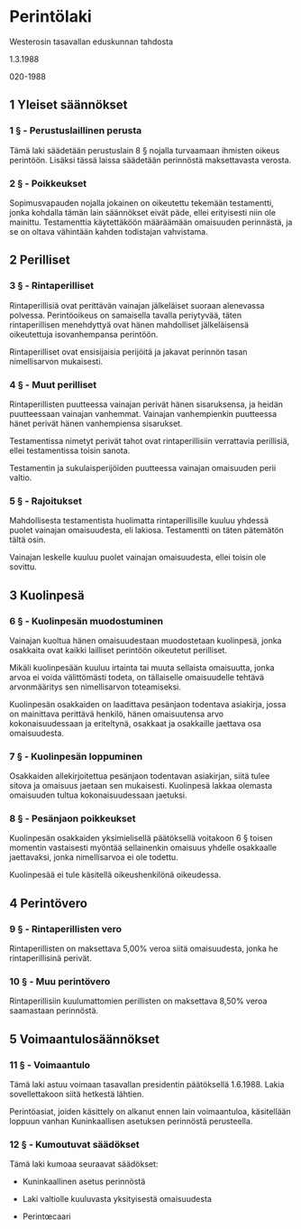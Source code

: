 # Perintölaki

Westerosin tasavallan eduskunnan tahdosta

1.3.1988

020-1988

## 1 Yleiset säännökset

### 1 § - Perustuslaillinen perusta

Tämä laki säädetään perustuslain 8 § nojalla turvaamaan ihmisten 
oikeus perintöön. Lisäksi tässä laissa säädetään perinnöstä 
maksettavasta verosta.

### 2 § - Poikkeukset

Sopimusvapauden nojalla jokainen on oikeutettu tekemään 
testamentti, jonka kohdalla tämän lain säännökset eivät päde, 
ellei erityisesti niin ole mainittu. Testamenttia käytettäköön 
määräämään omaisuuden perinnästä, ja se on oltava vähintään 
kahden todistajan vahvistama.

## 2 Perilliset

### 3 § - Rintaperilliset

Rintaperillisiä ovat perittävän vainajan jälkeläiset suoraan 
alenevassa polvessa. Perintöoikeus on samaisella tavalla 
periytyvää, täten rintaperillisen menehdyttyä ovat hänen 
mahdolliset jälkeläisensä oikeutettuja isovanhempansa perintöön.

Rintaperilliset ovat ensisijaisia perijöitä ja jakavat perinnön 
tasan nimellisarvon mukaisesti.

### 4 § - Muut perilliset

Rintaperillisten puutteessa vainajan perivät hänen sisaruksensa, 
ja heidän puutteessaan vainajan vanhemmat. Vainajan vanhempienkin 
puutteessa hänet perivät hänen vanhempiensa sisarukset.

Testamentissa nimetyt perivät tahot ovat rintaperillisiin 
verrattavia perillisiä, ellei testamentissa toisin sanota.

Testamentin ja sukulaisperijöiden puutteessa vainajan omaisuuden 
perii valtio.

### 5 § - Rajoitukset

Mahdollisesta testamentista huolimatta rintaperillisille kuuluu 
yhdessä puolet vainajan omaisuudesta, eli lakiosa. Testamentti on 
täten pätemätön tältä osin.

Vainajan leskelle kuuluu puolet vainajan omaisuudesta, ellei 
toisin ole sovittu.

## 3 Kuolinpesä

### 6 § - Kuolinpesän muodostuminen

Vainajan kuoltua hänen omaisuudestaan muodostetaan kuolinpesä, 
jonka osakkaita ovat kaikki lailliset perintöön oikeutetut 
perilliset.

Mikäli kuolinpesään kuuluu irtainta tai muuta sellaista 
omaisuutta, jonka arvoa ei voida välittömästi todeta, on 
tällaiselle omaisuudelle tehtävä arvonmääritys sen nimellisarvon 
toteamiseksi.

Kuolinpesän osakkaiden on laadittava pesänjaon todentava 
asiakirja, jossa on mainittava perittävä henkilö, hänen 
omaisuutensa arvo kokonaisuudessaan ja eriteltynä, osakkaat ja 
osakkaille jaettava osa omaisuudesta.

### 7 § - Kuolinpesän loppuminen

Osakkaiden allekirjoitettua pesänjaon todentavan asiakirjan, 
siitä tulee sitova ja omaisuus jaetaan sen mukaisesti. Kuolinpesä 
lakkaa olemasta omaisuuden tultua kokonaisuudessaan jaetuksi.

### 8 § - Pesänjaon poikkeukset

Kuolinpesän osakkaiden yksimielisellä päätöksellä voitakoon 6 § 
toisen momentin vastaisesti myöntää sellainenkin omaisuus yhdelle 
osakkaalle jaettavaksi, jonka nimellisarvoa ei ole todettu.

Kuolinpesää ei tule käsitellä oikeushenkilönä oikeudessa.

## 4 Perintövero

### 9 § - Rintaperillisten vero

Rintaperillisten on maksettava 5,00% veroa siitä omaisuudesta, 
jonka he rintaperillisinä perivät.

### 10 § - Muu perintövero

Rintaperillisiin kuulumattomien perillisten on maksettava 8,50% 
veroa saamastaan perinnöstä.

## 5 Voimaantulosäännökset

### 11 § - Voimaantulo

Tämä laki astuu voimaan tasavallan presidentin päätöksellä 
1.6.1988. Lakia sovellettakoon siitä hetkestä lähtien.

Perintöasiat, joiden käsittely on alkanut ennen lain 
voimaantuloa, käsitellään loppuun vanhan Kuninkaallisen asetuksen 
perinnöstä perusteella.

### 12 § - Kumoutuvat säädökset

Tämä laki kumoaa seuraavat säädökset:

* Kuninkaallinen asetus perinnöstä

* Laki valtiolle kuuluvasta yksityisestä omaisuudesta

* Perintœcaari